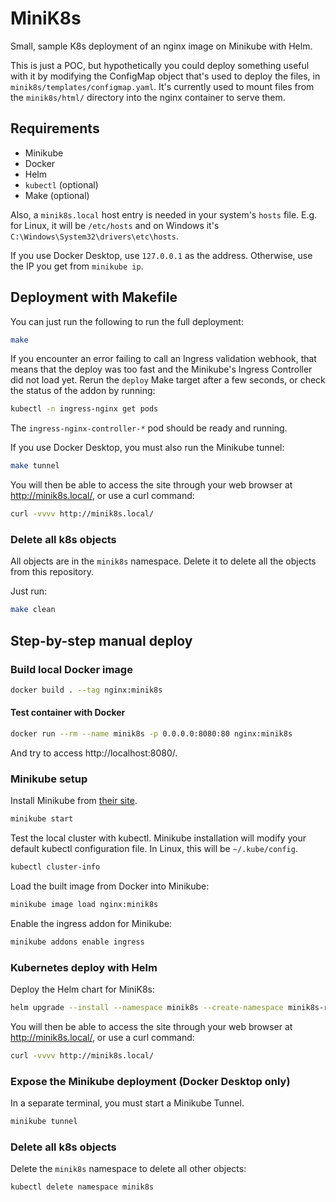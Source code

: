 # MiniK8s

Small, sample K8s deployment of an nginx image on Minikube with Helm.

This is just a POC, but hypothetically you could deploy something useful with it by modifying the ConfigMap object
that's used to deploy the files, in `minik8s/templates/configmap.yaml`. It's currently used to mount files
from the `minik8s/html/` directory into the nginx container to serve them.

## Requirements

- Minikube
- Docker
- Helm
- `kubectl` (optional)
- Make (optional)

Also, a `minik8s.local` host entry is needed in your system's `hosts` file. E.g. for Linux, it will be `/etc/hosts` and on Windows
it's `C:\Windows\System32\drivers\etc\hosts`.

If you use Docker Desktop, use `127.0.0.1` as the address. Otherwise, use the IP you get from `minikube ip`.

## Deployment with Makefile

You can just run the following to run the full deployment:
```sh
make
```

If you encounter an error failing to call an Ingress validation webhook, that means that the deploy was too fast and
the Minikube's Ingress Controller did not load yet. Rerun the `deploy` Make target after a few seconds, or check the
status of the addon by running:
```sh
kubectl -n ingress-nginx get pods
```
The `ingress-nginx-controller-*` pod should be ready and running.

If you use Docker Desktop, you must also run the Minikube tunnel:
```sh
make tunnel
```

You will then be able to access the site through your web browser at http://minik8s.local/, or use a curl command:
```sh
curl -vvvv http://minik8s.local/
```

### Delete all k8s objects

All objects are in the `minik8s` namespace. Delete it to delete all the objects from this repository.

Just run:
```sh
make clean
```

## Step-by-step manual deploy

### Build local Docker image

```sh
docker build . --tag nginx:minik8s
```

#### Test container with Docker

```sh
docker run --rm --name minik8s -p 0.0.0.0:8080:80 nginx:minik8s
```

And try to access http://localhost:8080/.

### Minikube setup

Install Minikube from [their site](https://minikube.sigs.k8s.io/docs/start/).

```sh
minikube start
```

Test the local cluster with kubectl. Minikube installation will modify your default kubectl configuration file. In Linux, this will be `~/.kube/config`.
```sh
kubectl cluster-info
```

Load the built image from Docker into Minikube:
```sh
minikube image load nginx:minik8s
```

Enable the ingress addon for Minikube:
```sh
minikube addons enable ingress
```

### Kubernetes deploy with Helm

Deploy the Helm chart for MiniK8s:
```sh
helm upgrade --install --namespace minik8s --create-namespace minik8s-release ./minik8s/
```

You will then be able to access the site through your web browser at http://minik8s.local/, or use a curl command:
```sh
curl -vvvv http://minik8s.local/
```

### Expose the Minikube deployment (Docker Desktop only)

In a separate terminal, you must start a Minikube Tunnel.

```sh
minikube tunnel
```

### Delete all k8s objects

Delete the `minik8s` namespace to delete all other objects:
```sh
kubectl delete namespace minik8s
```
